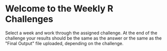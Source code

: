 # Welcome to the Weekly R Challenges

Select a week and work through the assigned challenge. At the end of the challenge your results should be the same as the answer or the same as the "Final Output" file uploaded, depending on the challenge.
